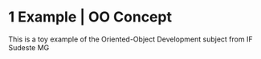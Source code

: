 # 1 Example | OO Concept

This is a toy example of the Oriented-Object Development subject from IF Sudeste MG
